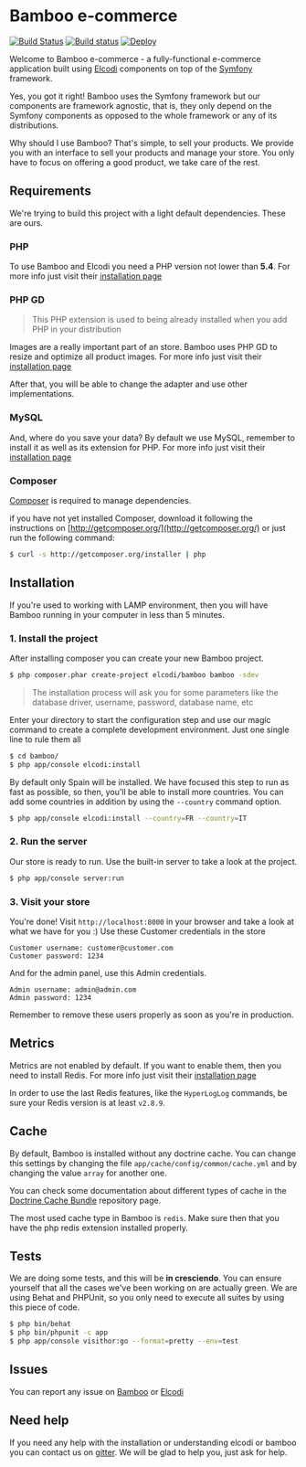Bamboo e-commerce
=================

[![Build Status](https://travis-ci.org/elcodi/bamboo.svg?branch=master)](https://travis-ci.org/elcodi/bamboo)
[![Build status](https://ci.appveyor.com/api/projects/status/o6tiwno8tw4om86h/branch/master?svg=true)](https://ci.appveyor.com/project/mmoreram/bamboo/branch/master)
[![Deploy](https://www.herokucdn.com/deploy/button.svg)](https://heroku.com/deploy)

Welcome to Bamboo e-commerce - a fully-functional e-commerce application built
using [Elcodi] components on top of the [Symfony] framework.

Yes, you got it right! Bamboo uses the Symfony framework but our components are
framework agnostic, that is, they only depend on the Symfony components as 
opposed to the whole framework or any of its distributions.

Why should I use Bamboo? That's simple, to sell your products. We provide you 
with an interface to sell your products and manage your store. You only have to 
focus on offering a good product, we take care of the rest.

## Requirements

We're trying to build this project with a light default dependencies. These are
ours.

### PHP

To use Bamboo and Elcodi you need a PHP version not lower than **5.4**. For more 
info just visit their [installation page](http://php.net/manual/en/install.php)

### PHP GD

> This PHP extension is used to being already installed when you add PHP in your
> distribution

Images are a really important part of an store. Bamboo uses PHP GD to
resize and optimize all product images. For more info just visit their
[installation page](http://php.net/manual/en/image.installation.php)

After that, you will be able to change the adapter and use other 
implementations.

### MySQL

And, where do you save your data? By default we use MySQL, remember to install
it as well as its extension for PHP. For more info just visit their
[installation page](http://dev.mysql.com/doc/refman/5.1/en/installing.html)

### Composer

[Composer] is required to manage dependencies.

if you have not yet installed Composer, download it following the instructions
on [http://getcomposer.org/](http://getcomposer.org/) or just run the following
command:

``` bash
$ curl -s http://getcomposer.org/installer | php
```

## Installation

If you're used to working with LAMP environment, then you will have Bamboo 
running in your computer in less than 5 minutes.

### 1. Install the project

After installing composer you can create your new Bamboo project.

``` bash
$ php composer.phar create-project elcodi/bamboo bamboo -sdev
```

> The installation process will ask you for some parameters like the database
> driver, username, password, database name, etc

Enter your directory to start the configuration step and use our magic command
to create a complete development environment. Just one single line to rule them
all

``` bash
$ cd bamboo/
$ php app/console elcodi:install
```

By default only Spain will be installed. We have focused this step to run as 
fast as possible, so then, you'll be able to install more countries. You can add
some countries in addition by using the `--country` command option.

``` bash
$ php app/console elcodi:install --country=FR --country=IT
```

### 2. Run the server

Our store is ready to run. Use the built-in server to take a look at the 
project.

``` bash
$ php app/console server:run
```

### 3. Visit your store

You're done! Visit `http://localhost:8000` in your browser and take a look at
what we have for you :) Use these Customer credentials in the store

``` text
Customer username: customer@customer.com
Customer password: 1234
```

And for the admin panel, use this Admin credentials.

``` text
Admin username: admin@admin.com
Admin password: 1234
```

Remember to remove these users properly as soon as you're in production.


## Metrics

Metrics are not enabled by default. If you want to enable them, then you need to
install Redis. For more info just visit their
[installation page](http://redis.io/topics/quickstart)

In order to use the last Redis features, like the `HyperLogLog` commands, be
sure your Redis version is at least `v2.8.9`.

## Cache

By default, Bamboo is installed without any doctrine cache. You can change this
settings by changing the file `app/cache/config/common/cache.yml` and by
changing the value `array` for another one.

You can check some documentation about different types of cache in the
[Doctrine Cache Bundle](https://github.com/doctrine/DoctrineCacheBundle)
repository page.

The most used cache type in Bamboo is `redis`. Make sure then that you have the
php redis extension installed properly.

## Tests

We are doing some tests, and this will be **in cresciendo**. You can ensure
yourself that all the cases we've been working on are actually green. We are
using Behat and PHPUnit, so you only need to execute all suites by using this
piece of code.

``` bash
$ php bin/behat
$ php bin/phpunit -c app
$ php app/console visithor:go --format=pretty --env=test
```

## Issues

You can report any issue on [Bamboo](https://github.com/elcodi/bamboo/issues) or
[Elcodi](https://github.com/elcodi/elcodi/issues)

## Need help

If you need any help with the installation or understanding elcodi or bamboo you
can contact us on [gitter](https://gitter.im/elcodi/elcodi).
We will be glad to help you, just ask for help.

[Composer]: http://getcomposer.org/
[Symfony]: http://symfony.com
[Elcodi]: https://github.com/elcodi/elcodi
[configure a Web server]: http://symfony.com/doc/current/cookbook/configuration/web_server_configuration.html
